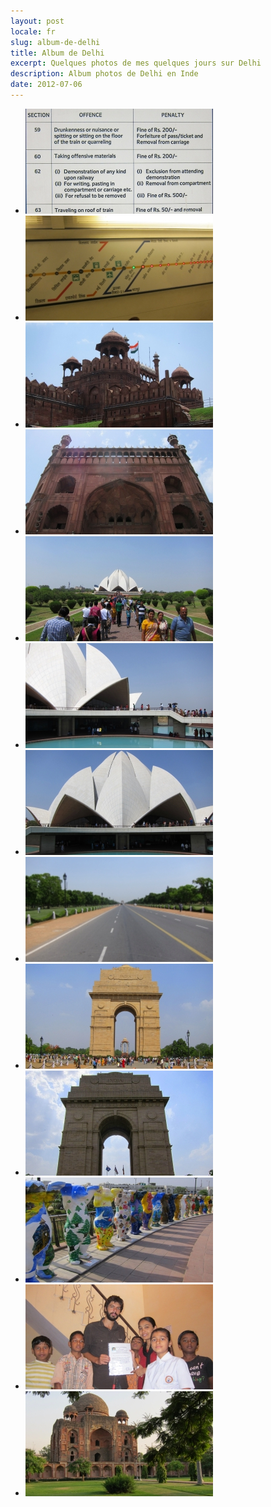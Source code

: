 ```yaml
---
layout: post
locale: fr
slug: album-de-delhi
title: Album de Delhi
excerpt: Quelques photos de mes quelques jours sur Delhi
description: Album photos de Delhi en Inde
date: 2012-07-06
---
```


<ul>
    <li><a href="/index.php/photo?path=/medias/photos/inde/delhi/image_1.jpg" class="entry-modalebox" title="Les amendes sont rigolotes: Voyager sur le toit du train = 50 roupies soit moins d'1&euro;"><img src="/medias/photos/inde/delhi/thumbs/image_1.jpg" width="300" height="168" /></a></li>
    <li><a href="/index.php/photo?path=/medias/photos/inde/delhi/image_2.jpg" class="entry-modalebox" title="Heureusement il y a une version anglaise de l'autre c&ocirc;t&eacute; du wagon"><img src="/medias/photos/inde/delhi/thumbs/image_2.jpg" width="300" height="168" /></a></li>
    <li><a href="/index.php/photo?path=/medias/photos/inde/delhi/image_3.jpg" class="entry-modalebox" title="Le fort rouge de Delhi"><img src="/medias/photos/inde/delhi/thumbs/image_3.jpg" width="300" height="168" /></a></li>
    <li><a href="/index.php/photo?path=/medias/photos/inde/delhi/image_4.jpg" class="entry-modalebox" title="La Mosqu&eacute;"><img src="/medias/photos/inde/delhi/thumbs/image_4.jpg" width="300" height="168" /></a></li>
    <li><a href="/index.php/photo?path=/medias/photos/inde/delhi/image_5.jpg" class="entry-modalebox" title="Le Temple Lotus"><img src="/medias/photos/inde/delhi/thumbs/image_5.jpg" width="300" height="168" /></a></li>
    <li><a href="/index.php/photo?path=/medias/photos/inde/delhi/image_6.jpg" class="entry-modalebox" title="Avec des bassins d'eau autour"><img src="/medias/photos/inde/delhi/thumbs/image_6.jpg" width="300" height="168" /></a></li>
    <li><a href="/index.php/photo?path=/medias/photos/inde/delhi/image_7.jpg" class="entry-modalebox" title="Le Temple Lotus"><img src="/medias/photos/inde/delhi/thumbs/image_7.jpg" width="300" height="168" /></a></li>
    <li><a href="/index.php/photo?path=/medias/photos/inde/delhi/image_8.jpg" class="entry-modalebox" title="L'Arc Indienne (India Gate) est visible au bout de la route!"><img src="/medias/photos/inde/delhi/thumbs/image_8.jpg" width="300" height="168" /></a></li>
    <li><a href="/index.php/photo?path=/medias/photos/inde/delhi/image_9.jpg" class="entry-modalebox" title="Et voila la Porte de l'Inde"><img src="/medias/photos/inde/delhi/thumbs/image_9.jpg" width="300" height="168" /></a></li>
    <li><a href="/index.php/photo?path=/medias/photos/inde/delhi/image_10.jpg" class="entry-modalebox" title="Porte de l'Inde"><img src="/medias/photos/inde/delhi/thumbs/image_10.jpg" width="300" height="168" /></a></li>
    <li><a href="/index.php/photo?path=/medias/photos/inde/delhi/image_11.jpg" class="entry-modalebox" title="Les ours de la place de Connaught (un ours par pays)"><img src="/medias/photos/inde/delhi/thumbs/image_11.jpg" width="300" height="168" /></a></li>
    <li><a href="/index.php/photo?path=/medias/photos/inde/delhi/image_12.jpg" class="entry-modalebox" title="Un peu de volontariat comme prof' d'anglais dans un coin pauvre de Delhi, ca ne fait pas de mal"><img src="/medias/photos/inde/delhi/thumbs/image_12.jpg" width="300" height="168" /></a></li>
    <li><a href="/index.php/photo?path=/medias/photos/inde/delhi/image_13.jpg" class="entry-modalebox" title="Un mausol&eacute;"><img src="/medias/photos/inde/delhi/thumbs/image_13.jpg" width="300" height="168" /></a></li>
</ul>
